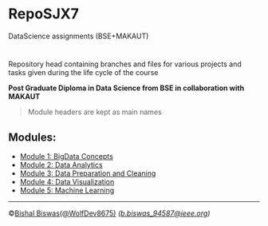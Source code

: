# RepoSJX7
DataScience assignments (BSE+MAKAUT)
#
Repository head containing branches and files for various projects and tasks given during the life cycle of the course

__Post Graduate Diploma in Data Science from BSE in collaboration with MAKAUT__
> Module headers are kept as main names 
## Modules:
* [Module 1: BigData Concepts](https://github.com/WolfDev8675/RepoSJX7/tree/main1)
* [Module 2: Data Analytics](https://github.com/WolfDev8675/RepoSJX7/tree/main2)
* [Module 3: Data Preparation and Cleaning](https://github.com/WolfDev8675/RepoSJX7/tree/main3)
* [Module 4: Data Visualization](https://github.com/WolfDev8675/RepoSJX7/tree/main4)
* [Module 5: Machine Learning](https://github.com/WolfDev8675/RepoSJX7/tree/main5)
---
&copy;[Bishal Biswas(@WolfDev8675)](https://github.com/WolfDev8675)
_(b.biswas_94587@ieee.org)_

